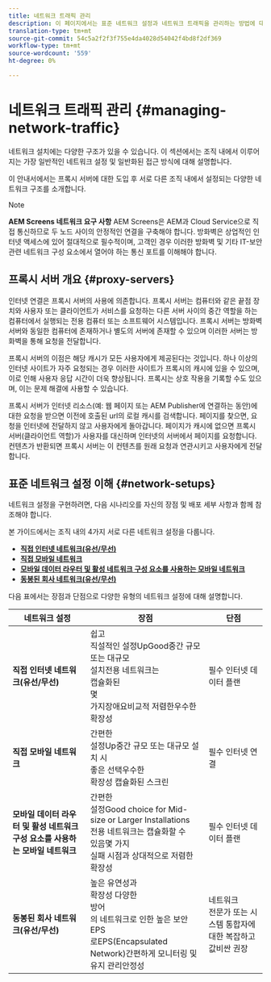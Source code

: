 ```yaml
---
title: 네트워크 트래픽 관리
description: 이 페이지에서는 표준 네트워크 설정과 네트워크 트래픽을 관리하는 방법에 대해 설명합니다.
translation-type: tm+mt
source-git-commit: 54c5a2f2f3f755e4da4028d54042f4bd8f2df369
workflow-type: tm+mt
source-wordcount: '559'
ht-degree: 0%

---
```



# 네트워크 트래픽 관리 {#managing-network-traffic}

네트워크 설치에는 다양한 구조가 있을 수 있습니다. 이 섹션에서는 조직 내에서 이루어지는 가장 일반적인 네트워크 설정 및 일반화된 접근 방식에 대해 설명합니다.

이 안내서에서는 프록시 서버에 대한 도입 후 서로 다른 조직 내에서 설정되는 다양한 네트워크 구조를 소개합니다.

>[!NOTE]
>**AEM Screens 네트워크 요구 사항**
>AEM Screens은 AEM과 Cloud Service으로 직접 통신하므로 두 노드 사이의 안정적인 연결을 구축해야 합니다. 방화벽은 상업적인 인터넷 액세스에 있어 절대적으로 필수적이며, 고객인 경우 이러한 방화벽 및 기타 IT-보안 관련 네트워크 구성 요소에서 열어야 하는 통신 포트를 이해해야 합니다.

## 프록시 서버 개요 {#proxy-servers}

인터넷 연결은 프록시 서버의 사용에 의존합니다. 프록시 서버는 컴퓨터와 같은 끝점 장치와 사용자 또는 클라이언트가 서비스를 요청하는 다른 서버 사이의 중간 역할을 하는 컴퓨터에서 실행되는 전용 컴퓨터 또는 소프트웨어 시스템입니다. 프록시 서버는 방화벽 서버와 동일한 컴퓨터에 존재하거나 별도의 서버에 존재할 수 있으며 이러한 서버는 방화벽을 통해 요청을 전달합니다.

프록시 서버의 이점은 해당 캐시가 모든 사용자에게 제공된다는 것입니다. 하나 이상의 인터넷 사이트가 자주 요청되는 경우 이러한 사이트가 프록시의 캐시에 있을 수 있으며, 이로 인해 사용자 응답 시간이 더욱 향상됩니다. 프록시는 상호 작용을 기록할 수도 있으며, 이는 문제 해결에 사용할 수 있습니다.

프록시 서버가 인터넷 리소스(예: 웹 페이지 또는 AEM Publisher에 연결하는 동안)에 대한 요청을 받으면 이전에 호출된 url의 로컬 캐시를 검색합니다. 페이지를 찾으면, 요청을 인터넷에 전달하지 않고 사용자에게 돌아갑니다. 페이지가 캐시에 없으면 프록시 서버(클라이언트 역할)가 사용자를 대신하며 인터넷의 서버에서 페이지를 요청합니다. 컨텐츠가 반환되면 프록시 서버는 이 컨텐츠를 원래 요청과 연관시키고 사용자에게 전달합니다.

## 표준 네트워크 설정 이해 {#network-setups}

네트워크 설정을 구현하려면, 다음 시나리오를 자신의 장점 및 배포 세부 사항과 함께 참조해야 합니다.

본 가이드에서는 조직 내의 4가지 서로 다른 네트워크 설정을 다룹니다.

* **[직접 인터넷 네트워크(유선/무선)](/help/using/direct-internet-network.md)**
* **[직접 모바일 네트워크](/help/using/mobile-network.md)**
* **[모바일 데이터 라우터 및 활성 네트워크 구성 요소를 사용하는 모바일 네트워크](/help/using/mobile-network-router.md)**
* **[동봉된 회사 네트워크(유선/무선)](/help/using/enclosed-corporate-network.md)**

다음 표에서는 장점과 단점으로 다양한 유형의 네트워크 설정에 대해 설명합니다.

| 네트워크 설정 | 장점 | 단점 |
|--- |--- |--- |
| **직접 인터넷 네트워크(유선/무선)** | 쉽고<br>직설적인 설정UpGood중간 규모 또는 대규모<br>설치전용 네트워크는<br>캡슐화된<br>몇<br>가지장애요비교적 저렴한우수한 확장성 | 필수 인터넷 데이터 플랜 |
| **직접 모바일 네트워크** | 간편한<br>설정Up중간 규모 또는 대규모 설치 시<br>좋은 선택우수한<br>확장성 캡슐화된 스크린 | 필수 인터넷 연결 |
| **모바일 데이터 라우터 및 활성 네트워크 구성 요소를 사용하는 모바일 네트워크** | 간편한<br>설정Good choice for Mid-size or Larger Installations<br>전용 네트워크는 캡슐화할 수<br>있음몇 가지<br>실패 시점과 상대적으로 저렴한<br>확장성 | 필수 인터넷 데이터 플랜 |
| **동봉된 회사 네트워크(유선/무선)** | 높은 유연성과<br>확장성 다양한<br>방어<br>의 네트워크로 인한 높은 보안EPS<br>로EPS(Encapsulated Network)간편하게 모니터링 및유지 관리안정성 | 네트워크<br>전문가 또는 시스템 통합자에 대한 복잡하고 값비싼 권장 |
